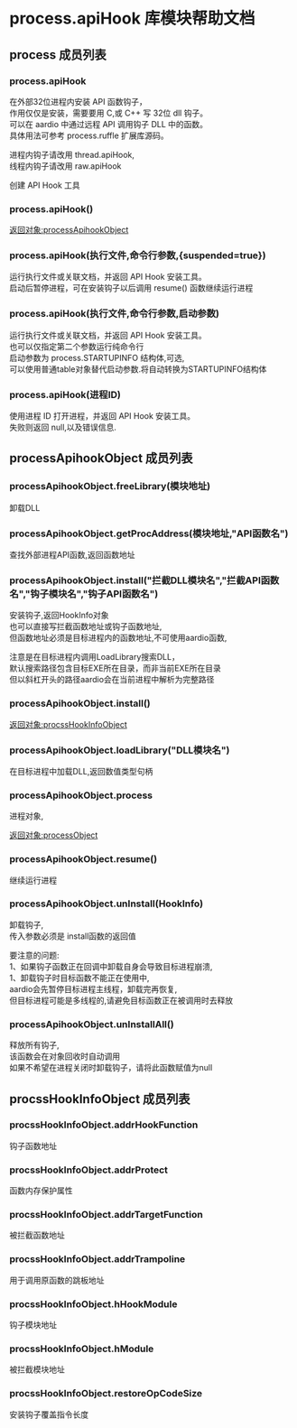 # process.apiHook 库模块帮助文档

<a id="process"></a>
## process 成员列表


<a id="process.apiHook"></a>
### process.apiHook 
 在外部32位进程内安装 API 函数钩子，  
作用仅仅是安装，需要要用 C,或 C++ 写 32位 dll 钩子。  
可以在 aardio 中通过远程 API 调用钩子 DLL 中的函数。  
具体用法可参考 process.ruffle 扩展库源码。  
  
进程内钩子请改用 thread.apiHook,  
线程内钩子请改用 raw.apiHook

创建 API Hook 工具

<a id="process.apiHook"></a>
### process.apiHook() 
 [返回对象:processApihookObject](#processApihookObject)

<a id="process.apiHook"></a>
### process.apiHook(执行文件,命令行参数,{suspended=true}) 
 运行执行文件或关联文档，并返回 API Hook 安装工具。  
启动后暂停进程，可在安装钩子以后调用 resume() 函数继续运行进程

<a id="process.apiHook"></a>
### process.apiHook(执行文件,命令行参数,启动参数) 
 运行执行文件或关联文档，并返回 API Hook 安装工具。  
也可以仅指定第二个参数运行纯命令行  
启动参数为 process.STARTUPINFO 结构体,可选,  
可以使用普通table对象替代启动参数.将自动转换为STARTUPINFO结构体

<a id="process.apiHook"></a>
### process.apiHook(进程ID) 
 使用进程 ID 打开进程，并返回 API Hook 安装工具。  
失败则返回 null,以及错误信息.

<a id="processApihookObject"></a>
## processApihookObject 成员列表


<a id="processApihookObject.freeLibrary"></a>
### processApihookObject.freeLibrary(模块地址) 
 卸载DLL

<a id="processApihookObject.getProcAddress"></a>
### processApihookObject.getProcAddress(模块地址,"API函数名") 
 查找外部进程API函数,返回函数地址

<a id="processApihookObject.install"></a>
### processApihookObject.install("拦截DLL模块名","拦截API函数名","钩子模块名","钩子API函数名") 
 安装钩子,返回HookInfo对象  
也可以直接写拦截函数地址或钩子函数地址,  
但函数地址必须是目标进程内的函数地址,不可使用aardio函数,  
  
注意是在目标进程内调用LoadLibrary搜索DLL，  
默认搜索路径包含目标EXE所在目录，而非当前EXE所在目录  
但以斜杠开头的路径aardio会在当前进程中解析为完整路径

<a id="processApihookObject.install"></a>
### processApihookObject.install() 
 [返回对象:procssHookInfoObject](#procssHookInfoObject)

<a id="processApihookObject.loadLibrary"></a>
### processApihookObject.loadLibrary("DLL模块名") 
 在目标进程中加载DLL,返回数值类型句柄

<a id="processApihookObject.process"></a>
### processApihookObject.process 
 进程对象,  
  
[返回对象:processObject](https://www.aardio.com/zh-cn/doc/library-reference/process/_.html#processObject)

<a id="processApihookObject.resume"></a>
### processApihookObject.resume() 
 继续运行进程

<a id="processApihookObject.unInstall"></a>
### processApihookObject.unInstall(HookInfo) 
 卸载钩子,  
传入参数必须是 install函数的返回值  
  
要注意的问题:  
1、如果钩子函数正在回调中卸载自身会导致目标进程崩溃,  
1、卸载钩子时目标函数不能正在使用中,  
aardio会先暂停目标进程主线程，卸载完再恢复,  
但目标进程可能是多线程的,请避免目标函数正在被调用时去释放

<a id="processApihookObject.unInstallAll"></a>
### processApihookObject.unInstallAll() 
 释放所有钩子,  
该函数会在对象回收时自动调用  
如果不希望在进程关闭时卸载钩子，请将此函数赋值为null

<a id="procssHookInfoObject"></a>
## procssHookInfoObject 成员列表


<a id="procssHookInfoObject.addrHookFunction"></a>
### procssHookInfoObject.addrHookFunction 
 钩子函数地址

<a id="procssHookInfoObject.addrProtect"></a>
### procssHookInfoObject.addrProtect 
 函数内存保护属性

<a id="procssHookInfoObject.addrTargetFunction"></a>
### procssHookInfoObject.addrTargetFunction 
 被拦截函数地址

<a id="procssHookInfoObject.addrTrampoline"></a>
### procssHookInfoObject.addrTrampoline 
 用于调用原函数的跳板地址

<a id="procssHookInfoObject.hHookModule"></a>
### procssHookInfoObject.hHookModule 
 钩子模块地址

<a id="procssHookInfoObject.hModule"></a>
### procssHookInfoObject.hModule 
 被拦截模块地址

<a id="procssHookInfoObject.restoreOpCodeSize"></a>
### procssHookInfoObject.restoreOpCodeSize 
 安装钩子覆盖指令长度
